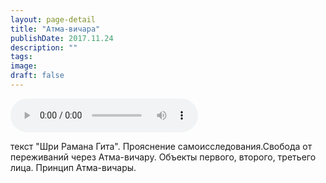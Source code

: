```yaml
---
layout: page-detail
title: "Атма-вичара"
publishDate: 2017.11.24
description: ""
tags:
image:
draft: false
---
```


<audio title="2017.11.24 - Атма-вичара.mp3" src="/upload/iblock/c87/c87e904d41200877269ac96b96f03f20.mp3" controls=""></audio>

 текст "Шри Рамана Гита". Прояснение самоисследования.Свобода от переживаний через Атма-вичару. Объекты первого, второго, третьего лица. Принцип Атма-вичары. 

  
